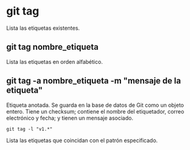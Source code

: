 # git tag
Lista las etiquetas existentes.

## git tag nombre_etiqueta
Lista las etiquetas en orden alfabético.

## git tag -a nombre_etiqueta -m "mensaje de la etiqueta"
Etiqueta anotada. Se guarda en la base de datos de Git como un objeto entero. Tiene un checksum; contiene el nombre del etiquetador, correo electrónico y fecha; y tienen un mensaje asociado.

```
git tag -l "v1.*"
```
Lista las etiquetas que coincidan con el patrón especificado.
